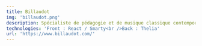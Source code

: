 ```yaml
---
title: Billaudot
img: 'billaudot.png'
description: Spécialiste de pédagogie et de musique classique contemporaine
technologies: 'Front : React / Smarty<br />Back : Thelia'
url: 'https://www.billaudot.com/'
---
```

